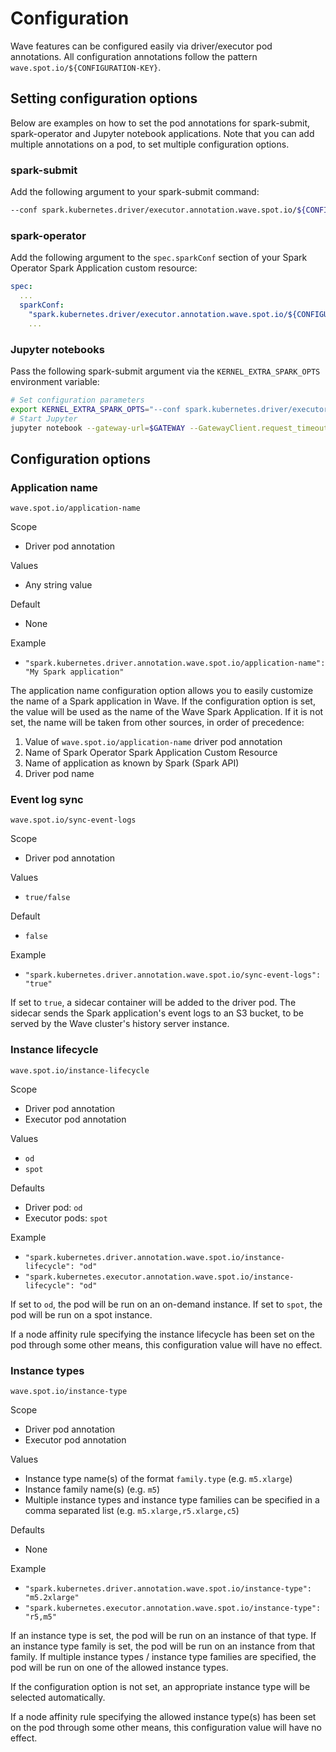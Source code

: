 # Configuration

Wave features can be configured easily via driver/executor pod annotations. All configuration annotations follow the pattern `wave.spot.io/${CONFIGURATION-KEY}`.

## Setting configuration options

Below are examples on how to set the pod annotations for spark-submit, spark-operator and Jupyter notebook applications. Note that you can add multiple annotations on a pod, to set multiple configuration options.

### spark-submit

Add the following argument to your spark-submit command:

```bash
--conf spark.kubernetes.driver/executor.annotation.wave.spot.io/${CONFIGURATION-KEY}=${CONFIGURATION-VALUE}
```

### spark-operator

Add the following argument to the `spec.sparkConf` section of your Spark Operator Spark Application custom resource:

```yaml
spec:
  ...
  sparkConf:
    "spark.kubernetes.driver/executor.annotation.wave.spot.io/${CONFIGURATION-KEY}": "${CONFIGURATION-VALUE}"
    ...
```

### Jupyter notebooks

Pass the following spark-submit argument via the `KERNEL_EXTRA_SPARK_OPTS` environment variable:

```bash
# Set configuration parameters
export KERNEL_EXTRA_SPARK_OPTS="--conf spark.kubernetes.driver/executor.annotation.wave.spot.io/${CONFIGURATION-KEY}=${CONFIGURATION-VALUE}"
# Start Jupyter
jupyter notebook --gateway-url=$GATEWAY --GatewayClient.request_timeout=600
```

## Configuration options

### Application name

`wave.spot.io/application-name`

Scope

- Driver pod annotation

Values

- Any string value

Default

- None

Example

- `"spark.kubernetes.driver.annotation.wave.spot.io/application-name": "My Spark application"`

The application name configuration option allows you to easily customize the name of a Spark application in Wave. If the configuration option is set, the value will be used as the name of the Wave Spark Application. If it is not set, the name will be taken from other sources, in order of precedence:

1. Value of `wave.spot.io/application-name` driver pod annotation
2. Name of Spark Operator Spark Application Custom Resource
3. Name of application as known by Spark (Spark API)
4. Driver pod name

### Event log sync

`wave.spot.io/sync-event-logs`

Scope

- Driver pod annotation

Values

- `true/false`

Default

- `false`

Example

- `"spark.kubernetes.driver.annotation.wave.spot.io/sync-event-logs": "true"`

If set to `true`, a sidecar container will be added to the driver pod. The sidecar sends the Spark application's event logs to an S3 bucket, to be served by the Wave cluster's history server instance.

### Instance lifecycle

`wave.spot.io/instance-lifecycle`

Scope

- Driver pod annotation
- Executor pod annotation

Values

- `od`
- `spot`
  
Defaults

- Driver pod: `od`
- Executor pods: `spot`

Example

- `"spark.kubernetes.driver.annotation.wave.spot.io/instance-lifecycle": "od"`
- `"spark.kubernetes.executor.annotation.wave.spot.io/instance-lifecycle": "od"`

If set to `od`, the pod will be run on an on-demand instance. If set to `spot`, the pod will be run on a spot instance.

If a node affinity rule specifying the instance lifecycle has been set on the pod through some other means, this configuration value will have no effect.

### Instance types

`wave.spot.io/instance-type`

Scope

- Driver pod annotation
- Executor pod annotation

Values

- Instance type name(s) of the format `family.type` (e.g. `m5.xlarge`)
- Instance family name(s) (e.g. `m5`)
- Multiple instance types and instance type families can be specified in a comma separated list (e.g. `m5.xlarge,r5.xlarge,c5`)

Defaults

- None

Example

- `"spark.kubernetes.driver.annotation.wave.spot.io/instance-type": "m5.2xlarge"`
- `"spark.kubernetes.executor.annotation.wave.spot.io/instance-type": "r5,m5"`

If an instance type is set, the pod will be run on an instance of that type. If an instance type family is set, the pod will be run on an instance from that family. If multiple instance types / instance type families are specified, the pod will be run on one of the allowed instance types.

If the configuration option is not set, an appropriate instance type will be selected automatically.

If a node affinity rule specifying the allowed instance type(s) has been set on the pod through some other means, this configuration value will have no effect.
